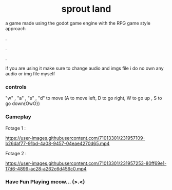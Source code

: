 <div align="center">

# sprout land

</div>

a game made using the godot game engine with the RPG game style approach 

.

.

.

if you are using it make sure to change audio and imgs file i do no own any audio or img file myself

### controls 

"w" , "a" , "s" , "d" to move (A to move left, D to go right, W to go up , S to go down{OwO})

### Gameplay

Fotage 1 :

https://user-images.githubusercontent.com/71013301/231957109-b26daf77-91bd-4a08-9457-04eae4270d65.mp4

Fotage 2 : 

https://user-images.githubusercontent.com/71013301/231957253-80ff69e1-17d6-4899-ac28-a262c6d456c0.mp4

### Have Fun Playing meow... (>.<)
